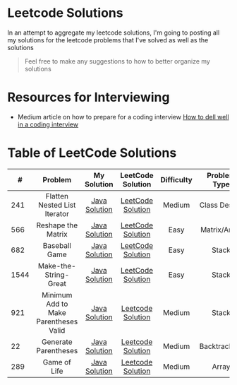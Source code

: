 # Leetcode Solutions

In an attempt to aggregate my leetcode solutions, I'm going to posting all my solutions
for the leetcode problems that I've solved as well as the solutions

> Feel free to make any suggestions to how to better organize my solutions

# Resources for Interviewing
* Medium article on how to prepare for a coding interview [How to dell well in a coding interview](https://medium.com/@jayshah_84248/how-to-do-well-in-a-coding-interview-2bcd67e93cb5)

# Table of LeetCode Solutions
| # | Problem          | My Solution  | LeetCode Solution | Difficulty | Problem Type |
|---| :---------------:|:------------:| :----------------:| :---------:| :-----------:|
| 241 | Flatten Nested List Iterator | [Java Solution](./September/Flatten-Nested-List-Iterator.java)| [LeetCode Solution](https://leetcode.com/problems/flatten-nested-list-iterator/solution/)| Medium | Class Design|
|566| Reshape the Matrix| [Java Solution](./September/Reshape-the-Matrix.java) | [LeetCode Solution](https://leetcode.com/problems/reshape-the-matrix/solution/) | Easy | Matrix/Array|
| 682 | Baseball Game | [Java Solution](./Stack/Baseball-Game.java) | [LeetCode Solution](https://leetcode.com/problems/baseball-game/solution/) | Easy | Stack |
| 1544 | Make-the-String-Great | [Java Solution](./Stack/Make-the-String-Great.java) | [LeetCode Solution]() | Easy | Stack|
| 921 | Minimum Add to Make Parentheses Valid | [Java Solution](./Stack/Minimum-add-to-make-Parentheses-Valid.java) | [Leetcode Solution](https://leetcode.com/problems/minimum-add-to-make-parentheses-valid/solution/) | Medium| Stack |
| 22 | Generate Parentheses | [Java Solution](./Backtracking/Generate-Parentheses.java) | [Leetcode Solution](https://leetcode.com/problems/generate-parentheses/submissions/) | Medium | Backtracking |
| 289 | Game of Life | [Java Solution](./Array/Game-Of-Life.java) | [Leetcode Solution](https://leetcode.com/problems/game-of-life/solution/) | Medium | Array|